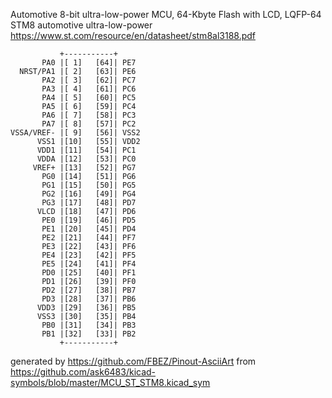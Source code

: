 Automotive 8-bit ultra-low-power MCU, 64-Kbyte Flash with LCD, LQFP-64
STM8 automotive ultra-low-power
https://www.st.com/resource/en/datasheet/stm8al3188.pdf


	           +-----------+
	       PA0 |[ 1]   [64]| PE7
	  NRST/PA1 |[ 2]   [63]| PE6
	       PA2 |[ 3]   [62]| PC7
	       PA3 |[ 4]   [61]| PC6
	       PA4 |[ 5]   [60]| PC5
	       PA5 |[ 6]   [59]| PC4
	       PA6 |[ 7]   [58]| PC3
	       PA7 |[ 8]   [57]| PC2
	VSSA/VREF- |[ 9]   [56]| VSS2
	      VSS1 |[10]   [55]| VDD2
	      VDD1 |[11]   [54]| PC1
	      VDDA |[12]   [53]| PC0
	     VREF+ |[13]   [52]| PG7
	       PG0 |[14]   [51]| PG6
	       PG1 |[15]   [50]| PG5
	       PG2 |[16]   [49]| PG4
	       PG3 |[17]   [48]| PD7
	      VLCD |[18]   [47]| PD6
	       PE0 |[19]   [46]| PD5
	       PE1 |[20]   [45]| PD4
	       PE2 |[21]   [44]| PF7
	       PE3 |[22]   [43]| PF6
	       PE4 |[23]   [42]| PF5
	       PE5 |[24]   [41]| PF4
	       PD0 |[25]   [40]| PF1
	       PD1 |[26]   [39]| PF0
	       PD2 |[27]   [38]| PB7
	       PD3 |[28]   [37]| PB6
	      VDD3 |[29]   [36]| PB5
	      VSS3 |[30]   [35]| PB4
	       PB0 |[31]   [34]| PB3
	       PB1 |[32]   [33]| PB2
	           +-----------+


generated by https://github.com/FBEZ/Pinout-AsciiArt from https://github.com/ask6483/kicad-symbols/blob/master/MCU_ST_STM8.kicad_sym